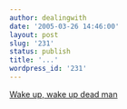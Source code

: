 ```yaml
---
author: dealingwith
date: '2005-03-26 14:46:00'
layout: post
slug: '231'
status: publish
title: '...'
wordpress_id: '231'
---
```


[Wake up, wake up dead man][1]

   [1]: http://ellensjourney.org/stranger/archives/001338.html

